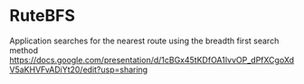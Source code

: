 # RuteBFS
 Application searches for the nearest route using the breadth first search method
 https://docs.google.com/presentation/d/1cBGx45tKDfOA1IvvOP_dPfXCgoXdV5aKHVFvADiYt20/edit?usp=sharing
